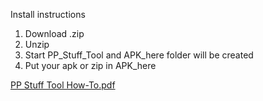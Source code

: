 Install instructions

1. Download .zip
2. Unzip
3. Start PP_Stuff_Tool and APK_here folder will be created
4. Put your apk or zip in APK_here

[PP Stuff Tool How-To.pdf](https://github.com/FallenAngel-PP/PP_Stuff_Tool_for_Windows/files/14733682/PP.Stuff.Tool.How-To.pdf)
